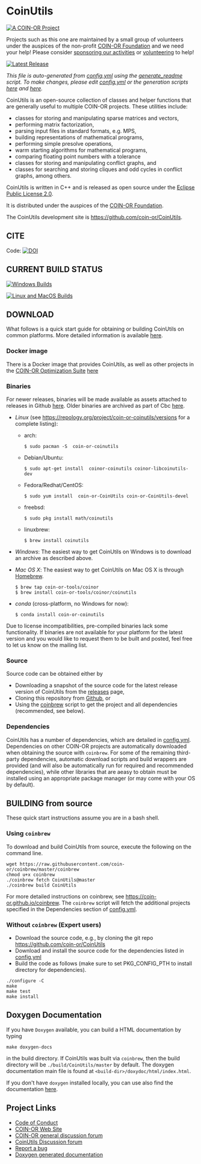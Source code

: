 # CoinUtils

[![A COIN-OR Project](https://coin-or.github.io/coin-or-badge.png)](https://www.coin-or.org)

Projects such as this one are maintained by a small group of volunteers under
the auspices of the non-profit [COIN-OR Foundation](https://www.coin-or.org)
and we need your help! Please consider [sponsoring our
activities](https://github.com/sponsors/coin-or) or [volunteering](mailto:volunteer@coin-or.org) to help!

[![Latest Release](https://img.shields.io/github/v/release/coin-or/CoinUtils?sort=semver)](https://github.com/coin-or/CoinUtils/releases)

_This file is auto-generated from [config.yml](.coin-or/config.yml) using the 
[generate_readme](.coin-or/generate_readme) script.
To make changes, please edit [config.yml](.coin-or/config.yml) or the generation scripts
[here](.coin-or/generate_readme) and [here](https://github.com/coin-or/coinbrew/blob/master/scripts/generate_readme)._

CoinUtils is an open-source collection of classes and helper functions
that are generally useful to multiple COIN-OR projects.
These utilities include:
 * classes for storing and manipulating sparse matrices and vectors,
 * performing matrix factorization,
 * parsing input files in standard formats, e.g. MPS,
 * building representations of mathematical programs,
 * performing simple presolve operations,
 * warm starting algorithms for mathematical programs,
 * comparing floating point numbers with a tolerance
 * classes for storing and manipulating conflict graphs, and
 * classes for searching and storing cliques and odd cycles in conflict graphs, among others.


CoinUtils is written in C++ and is released as open source under the [Eclipse Public License 2.0](http://www.opensource.org/licenses/EPL-2.0).

It is distributed under the auspices of the [COIN-OR Foundation](https://www.coin-or.org).

The CoinUtils development site is https://github.com/coin-or/CoinUtils.

## CITE

Code: [![DOI](https://zenodo.org/badge/173466792.svg)](https://zenodo.org/badge/latestdoi/173466792)

## CURRENT BUILD STATUS

[![Windows Builds](https://github.com/coin-or/CoinUtils/actions/workflows/windows-ci.yml/badge.svg?branch=master)](https://github.com/coin-or/CoinUtils/actions/workflows/windows-ci.yml?query=branch%3Amaster)

[![Linux and MacOS Builds](https://github.com/coin-or/CoinUtils/actions/workflows/linux-ci.yml/badge.svg?branch=master)](https://github.com/coin-or/CoinUtils/actions/workflows/linux-ci.yml?query=branch%3Amaster)

## DOWNLOAD

What follows is a quick start guide for obtaining or building
CoinUtils on common platforms. More detailed information is
available [here](https://coin-or.github.io/user_introduction.html).

### Docker image

There is a Docker image that provides CoinUtils, as well as other projects
in the [COIN-OR Optimization
Suite](https://github.com/coin-or/COIN-OR-OptimizationSuite) [here](https://hub.docker.com/repository/docker/coinor/coin-or-optimization-suite)

### Binaries

For newer releases, binaries will be made available as assets attached to
releases in Github
[here](https://github.com/coin-or/CoinUtils/releases). Older binaries
are archived as part of Cbc
[here](https://www.coin-or.org/download/binary/Cbc).

 * *Linux* (see https://repology.org/project/coin-or-coinutils/versions for a complete listing): 
   * arch:
     ```
     $ sudo pacman -S  coin-or-coinutils
     ```
   * Debian/Ubuntu:
     ```
     $ sudo apt-get install  coinor-coinutils coinor-libcoinutils-dev
     ```
   * Fedora/Redhat/CentOS:
     ```
     $ sudo yum install  coin-or-CoinUtils coin-or-CoinUtils-devel
     ```
   * freebsd:
     ```
     $ sudo pkg install math/coinutils
     ```
   * linuxbrew:
     ```
     $ brew install coinutils
     ```
 * *Windows*: The easiest way to get CoinUtils on Windows is to download an archive as described above.
 * *Mac OS X*: The easiest way to get CoinUtils on Mac OS X is through [Homebrew](https://brew.sh).
     ```
     $ brew tap coin-or-tools/coinor
     $ brew install coin-or-tools/coinor/coinutils
     ```

* *conda* (cross-platform, no Windows for now):
     ```
     $ conda install coin-or-coinutils
     ```

Due to license incompatibilities, pre-compiled binaries lack some 
functionality. If binaries are not available for your platform for the latest 
version and you would like to request them to be built and posted, feel free 
to let us know on the mailing list. 

### Source

Source code can be obtained either by

 * Downloading a snapshot of the source code for the latest release version of CoinUtils from the
 [releases](https://github.com/coin-or/CoinUtils/releases) page,
 * Cloning this repository from [Github](https://github.com/coin-or/CoinUtils), or 
 * Using the [coinbrew](https://github.com/coin-or/coinbrew) script to get the project and all dependencies (recommended, see below).   

### Dependencies

CoinUtils has a number of dependencies, which are detailed in
[config.yml](.coin-or/config.yml). Dependencies on other COIN-OR projects are
automatically downloaded when obtaining the source with `coinbrew`. For some
of the remaining third-party dependencies, automatic download scripts and
build wrappers are provided (and will also be automatically run for required
and recommended dependencies), while other libraries that are aeasy to obtain
must be installed using an appropriate package manager (or may come with your
OS by default). 

## BUILDING from source

These quick start instructions assume you are in a bash shell. 

### Using `coinbrew`

To download and build CoinUtils from source, execute the 
following on the command line. 
```
wget https://raw.githubusercontent.com/coin-or/coinbrew/master/coinbrew
chmod u+x coinbrew
./coinbrew fetch CoinUtils@master
./coinbrew build CoinUtils
```
For more detailed instructions on coinbrew, see https://coin-or.github.io/coinbrew.
The `coinbrew` script will fetch the additional projects specified in the Dependencies section of [config.yml](.coin-or/config.yml).

### Without `coinbrew` (Expert users)

 * Download the source code, e.g., by cloning the git repo https://github.com/coin-or/CoinUtils
 * Download and install the source code for the dependencies listed in [config.yml](.coin-or/config.yml)
 * Build the code as follows (make sure to set PKG_CONFIG_PTH to install directory for dependencies).

```
./configure -C
make
make test
make install
```

## Doxygen Documentation

If you have `Doxygen` available, you can build a HTML documentation by typing

`make doxygen-docs` 

in the build directory. If CoinUtils was built via `coinbrew`, then the build
directory will be `./build/CoinUtils/master` by default. The doxygen documentation main file
is found at `<build-dir>/doxydoc/html/index.html`.

If you don't have `doxygen` installed locally, you can use also find the
documentation [here](http://coin-or.github.io/CoinUtils/Doxygen).


## Project Links

 * [Code of Conduct](https://www.coin-or.org/code-of-conduct/)
 * [COIN-OR Web Site](http://www.coin-or.org/)
 * [COIN-OR general discussion forum](https://github.com/orgs/coin-or/discussions)
 * [CoinUtils Discussion forum](https://github.com/coin-or/CoinUtils/discussions)
 * [Report a bug](https://github.com/coin-or/CoinUtils/issues/new)
 * [Doxygen generated documentation](http://coin-or.github.io/CoinUtils/Doxygen)

